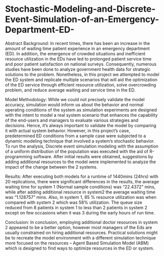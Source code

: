 # Stochastic-Modeling-and-Discrete-Event-Simulation-of-an-Emergency-Department-ED-
Abstract
Background: In recent times, there has been an increase in the amount of waiting time patient experience in an emergency department (ED). In addition, the emergence of crowded situations and inefficient resource utilization in the EDs have led to prolonged patient service time and poor patient satisfaction on national surveys. Consequently, numerous studies have been done to analyze government health data for strategic solutions to the problem. Nonetheless, in this project we attempted to model the ED system and replicate multiple scenarios that will aid the optimization of the ED service through efficient resource utilization, solve overcrowding problem, and reduce average waiting and service time in the ED.

Model Methodology: While we could not precisely validate the model accuracy, simulation would inform us about the behavior and normal operating conditions of the system as simulation experiments are designed with the intent to model a real system scenario that enhances the capability of the end-users and managers to evaluate various strategies and decisions. Hence, it’s always important to validate the model by comparing it with actual system behavior. However, in this project’s case, predetermined ED conditions from a sample case were subjected to a dynamic modeling technique that involved a system’s stochastic behavior. To run the analysis, Discrete event simulation modeling with the assumption of a uniform distribution of the population was executed with the aid of R-programming software. After initial results were obtained, suggestions by adding additional resources to the model were implemented to analyze the impact of the change between the 2 systems. 

Results: After executing both models for a runtime of 1440mins (24hrs) with 20 replications, there were significant differences in the results, the average waiting time for system 1 (Normal sample conditions) was “22.4372” mins, while after adding additional resource in system2 the average waiting time was “1.128757” mins. Also, in system 1, 85 % resource utilization was when compared with system 2 which was 58% utilization. The queue size reduced from 8 patients in system 1 to less than 2 patients in system 2 except on few occasions when it was 3 during the early hours of run time.

Conclusion: In conclusion, employing additional doctor resources in system 2 appeared to be a better option, however most managers of the Eds are usually constrained on hiring additional resources. Practical solutions might be to recreate the model environment with a different simulation technique more focused on the resources – Agent Based Simulation Model (ABM) which is designed to find ways to optimize resources in the ED or system. 

